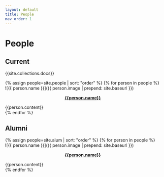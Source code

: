 ```yaml
---
layout: default
title: People
nav_order: 1
---
```


# People

## Current

{{site.collections.docs}}
<div class="people-cards">
{% assign people=site.people | sort: "order" %}
{% for person in people %}
<div class="person" markdown="1">
![{{ person.name }}]({{ person.image | prepend:  site.baseurl }})  
<p style='text-align:center;'><a href="{{person.link}}"><strong>{{person.name}}</strong></a></p>
{{person.content}}
</div> 
{% endfor %}
</div>

## Alumni
<div class="people-cards">
{% assign people=site.alum | sort: "order" %}
{% for person in people %}
<div class="person" markdown="1">
![{{ person.name }}]({{ person.image | prepend:  site.baseurl }})  
<p style='text-align:center;'><a href="{{person.link}}"><strong>{{person.name}}</strong></a></p>
{{person.content}}
</div> 
{% endfor %}
</div>



